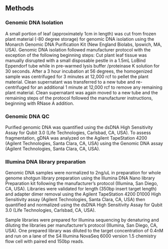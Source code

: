 ## Methods

### Genomic DNA Isolation

A small portion of leaf (approximately 1cm in length) was cut from frozen plant material (-80 degree storage) for genomic DNA isolation using the Monarch Genomic DNA Purification Kit (New England Biolabs, Ipswich, MA, USA).  Genomic DNA isolation followed manufacturer protocol with the exception of the following beginning steps:  Cut plant leaf tissue was manually disrupted with a small disposable pestle in a 1.5mL LoBind Eppendorf tube while in pre-warmed lysis buffer /proteinase K solution for 30 seconds.  After a 3 hour incubation at 56 degrees, the homogenized sample was centrifuged for 3 minutes at 12,000 rcf to pellet the plant material.  Clean supernatant was transferred to a new tube and re-centrifuged for an additional 1 minute at 12,000 rcf to remove any remaining plant material.  Clean supernatant was again moved to a new tube and the remaining steps of the protocol followed the manufacturer instructions, beginning with RNase A addition.  

### Genomic DNA QC

Purified genomic DNA was quantified using the dsDNA High Sensitivity Assay for Qubit 3.0 (Life Technologies, Carlsbad, CA, USA).  To assess fragmentation, gDNA was analyzed on the Agilent TapeStation 4200 (Agilent Technologies, Santa Clara, CA, USA) using the Genomic DNA assay (Agilent Technologies, Santa Clara, CA, USA).  

### Illumina DNA library preparation 

Genomic DNA samples were normalized to 2ng/uL in preparation for whole genome shotgun library preparation using the Illumina DNA Nano library Preparation kit following the manufacturer’s protocol (Illumina, San Diego, CA, USA).  Libraries were validated for length (350bp insert target length) and adapter dimer removal using the Agilent TapeStation 4200 D1000 High Sensitivity assay (Agilent Technologies, Santa Clara, CA, USA) then quantified and normalized using the dsDNA High Sensitivity Assay for Qubit 3.0 (Life Technologies, Carlsbad, CA, USA).  

Sample libraries were prepared for Illumina sequencing by denaturing and diluting the libraries per manufacturer’s protocol (Illumina, San Diego, CA, USA).  One prepared library was diluted to the target concentration of 0.4nM and run on a lane of the S4 Illumina NovaSeq 6000 version 1.5 chemistry flow cell with paired end 150bp reads. 

